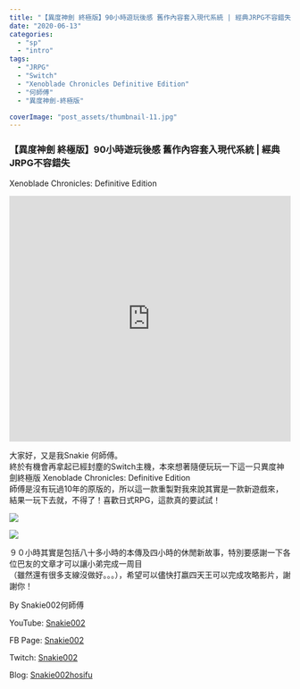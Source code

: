 ```yaml
---
title: "【異度神劍 終極版】90小時遊玩後感 舊作內容套入現代系統 | 經典JRPG不容錯失 | Xenoblade Chronicles: Definitive Edition"
date: "2020-06-13"
categories: 
  - "sp"
  - "intro"
tags: 
  - "JRPG"
  - "Switch"
  - "Xenoblade Chronicles Definitive Edition"
  - "何師傅"
  - "異度神劍-終極版"

coverImage: "post_assets/thumbnail-11.jpg"
---
```


### 【異度神劍 終極版】90小時遊玩後感 舊作內容套入現代系統 | 經典JRPG不容錯失  
Xenoblade Chronicles: Definitive Edition

<iframe width="100%" height="440"src="https://www.youtube.com/embed/rF9CLi-DqcA" 
  title="YouTube video player" frameborder="0" allow="accelerometer; autoplay;
  clipboard-write; encrypted-media; gyroscope; picture-in-picture; web-share"
  referrerpolicy="strict-origin-when-cross-origin" allowfullscreen></iframe>

大家好，又是我Snakie 何師傅。  
終於有機會再拿起已經封塵的Switch主機，本來想著隨便玩玩一下這一只異度神劍終極版 Xenoblade Chronicles: Definitive Edition  
師傅是沒有玩過10年的原版的，所以這一款重製對我來說其實是一款新遊戲來，結果一玩下去就，不得了！喜歡日式RPG，這款真的要試試！  


  
![](post_assets/MAP.jpg)  

  
![](post_assets/WOW.jpg)  

  
９０小時其實是包括八十多小時的本傳及四小時的休閒新故事，特別要感謝一下各位巴友的文章才可以讓小弟完成一周目  
（雖然還有很多支線沒做好。。。），希望可以儘快打嬴四天王可以完成攻略影片，謝謝你！  

  
By Snakie002何師傅  

  
YouTube: [Snakie002](https://www.youtube.com/channel/UCDOMLG_RBSoqVHK3sIYJeLA)  

  
FB Page: [Snakie002](https://www.facebook.com/Snakie002/)  

  
Twitch: [Snakie002](https://www.twitch.tv/snakie002/)  

  
Blog: [Snakie002hosifu](https://snakie002hosifu.blog)
